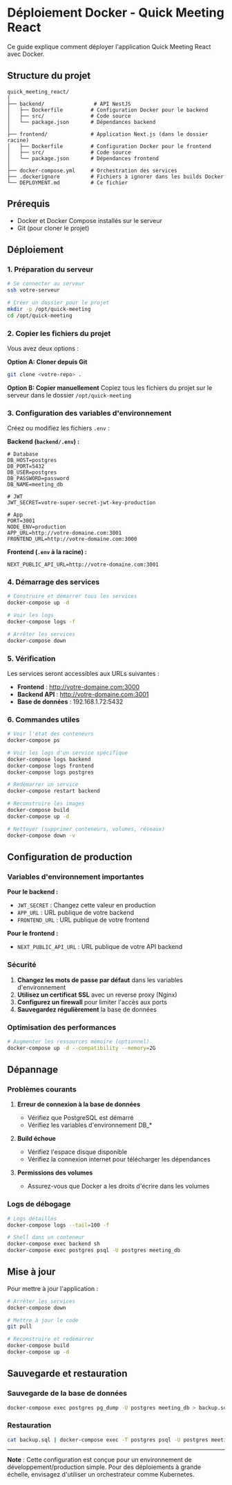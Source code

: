 # Déploiement Docker - Quick Meeting React

Ce guide explique comment déployer l'application Quick Meeting React avec Docker.

## Structure du projet

```
quick_meeting_react/
│
├── backend/                # API NestJS
│   ├── Dockerfile         # Configuration Docker pour le backend
│   ├── src/               # Code source
│   └── package.json       # Dépendances backend
│
├── frontend/              # Application Next.js (dans le dossier racine)
│   ├── Dockerfile         # Configuration Docker pour le frontend
│   ├── src/               # Code source
│   └── package.json       # Dépendances frontend
│
├── docker-compose.yml     # Orchestration des services
├── .dockerignore          # Fichiers à ignorer dans les builds Docker
└── DEPLOYMENT.md          # Ce fichier
```

## Prérequis

- Docker et Docker Compose installés sur le serveur
- Git (pour cloner le projet)

## Déploiement

### 1. Préparation du serveur

```bash
# Se connecter au serveur
ssh votre-serveur

# Créer un dossier pour le projet
mkdir -p /opt/quick-meeting
cd /opt/quick-meeting
```

### 2. Copier les fichiers du projet

Vous avez deux options :

**Option A: Cloner depuis Git**
```bash
git clone <votre-repo> .
```

**Option B: Copier manuellement**
Copiez tous les fichiers du projet sur le serveur dans le dossier `/opt/quick-meeting`

### 3. Configuration des variables d'environnement

Créez ou modifiez les fichiers `.env` :

**Backend (`backend/.env`) :**
```env
# Database
DB_HOST=postgres
DB_PORT=5432
DB_USER=postgres
DB_PASSWORD=password
DB_NAME=meeting_db

# JWT
JWT_SECRET=votre-super-secret-jwt-key-production

# App
PORT=3001
NODE_ENV=production
APP_URL=http://votre-domaine.com:3001
FRONTEND_URL=http://votre-domaine.com:3000
```

**Frontend (`.env` à la racine) :**
```env
NEXT_PUBLIC_API_URL=http://votre-domaine.com:3001
```

### 4. Démarrage des services

```bash
# Construire et démarrer tous les services
docker-compose up -d

# Voir les logs
docker-compose logs -f

# Arrêter les services
docker-compose down
```

### 5. Vérification

Les services seront accessibles aux URLs suivantes :
- **Frontend** : http://votre-domaine.com:3000
- **Backend API** : http://votre-domaine.com:3001
- **Base de données** : 192.168.1.72:5432

### 6. Commandes utiles

```bash
# Voir l'état des conteneurs
docker-compose ps

# Voir les logs d'un service spécifique
docker-compose logs backend
docker-compose logs frontend
docker-compose logs postgres

# Redémarrer un service
docker-compose restart backend

# Reconstruire les images
docker-compose build
docker-compose up -d

# Nettoyer (supprimer conteneurs, volumes, réseaux)
docker-compose down -v
```

## Configuration de production

### Variables d'environnement importantes

**Pour le backend :**
- `JWT_SECRET` : Changez cette valeur en production
- `APP_URL` : URL publique de votre backend
- `FRONTEND_URL` : URL publique de votre frontend

**Pour le frontend :**
- `NEXT_PUBLIC_API_URL` : URL publique de votre API backend

### Sécurité

1. **Changez les mots de passe par défaut** dans les variables d'environnement
2. **Utilisez un certificat SSL** avec un reverse proxy (Nginx)
3. **Configurez un firewall** pour limiter l'accès aux ports
4. **Sauvegardez régulièrement** la base de données

### Optimisation des performances

```bash
# Augmenter les ressources mémoire (optionnel)
docker-compose up -d --compatibility --memory=2G
```

## Dépannage

### Problèmes courants

1. **Erreur de connexion à la base de données**
   - Vérifiez que PostgreSQL est démarré
   - Vérifiez les variables d'environnement DB_*

2. **Build échoue**
   - Vérifiez l'espace disque disponible
   - Vérifiez la connexion internet pour télécharger les dépendances

3. **Permissions des volumes**
   - Assurez-vous que Docker a les droits d'écrire dans les volumes

### Logs de débogage

```bash
# Logs détaillés
docker-compose logs --tail=100 -f

# Shell dans un conteneur
docker-compose exec backend sh
docker-compose exec postgres psql -U postgres meeting_db
```

## Mise à jour

Pour mettre à jour l'application :

```bash
# Arrêter les services
docker-compose down

# Mettre à jour le code
git pull

# Reconstruire et redémarrer
docker-compose build
docker-compose up -d
```

## Sauvegarde et restauration

### Sauvegarde de la base de données

```bash
docker-compose exec postgres pg_dump -U postgres meeting_db > backup.sql
```

### Restauration

```bash
cat backup.sql | docker-compose exec -T postgres psql -U postgres meeting_db
```

---

**Note** : Cette configuration est conçue pour un environnement de développement/production simple. Pour des déploiements à grande échelle, envisagez d'utiliser un orchestrateur comme Kubernetes.